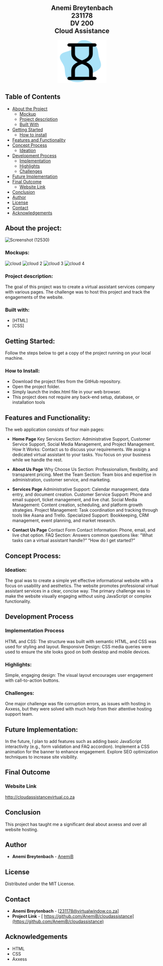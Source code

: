 ## <p align="center" style="text-decoration: none !important;padding:0;margin:0;">Anemi Breytenbach <br> 231178 <br> DV 200 <br> Cloud Assistance</p>

<p align="center">
<img src="/images/logo.svg" alt="Logo" width="160" height="140">
</p>

## Table of Contents

* [About the Project](#about-the-project)
  * [Mockup](#mockup)
  * [Project description](#project-description)
  * [Built With](#built-with)
* [Getting Started](#getting-started)
  * [How to install](#how-to-install)
* [Features and Functionality](#features-and-functionality)
* [Concept Process](#concept-process)
   * [Ideation](#ideation)
* [Development Process](#development-process)
    * [Implementation](#implementation)
    * [Highlights](#highlights)
    * [Challenges](#challenges)
* [Future Implementation](#future-implementation)
* [Final Outcome](#final-outcome)
    * [Website Link](#website-link)
* [Conclusion](#conclusion)
* [Author](#author)
* [License](#license)
* [Contact](#contact)
* [Acknowledgements](#acknowledgements)

## About the project:
![Screenshot (12530)](https://github.com/user-attachments/assets/370e6874-e57b-4d9c-a6ed-d03938aeb0c7)


### Mockups:
![cloud](https://github.com/user-attachments/assets/a2fe2f1d-8fa0-4c02-a718-c709e0e668e0)
![cloud 2](https://github.com/user-attachments/assets/ab319ae1-007a-4a65-80ce-c59e3ca14e13)
![cloud 3](https://github.com/user-attachments/assets/9e4efc81-940c-4baf-b70a-0ed3d3d4654d)
![cloud 4](https://github.com/user-attachments/assets/a0b1ebcb-3642-42a2-b0f2-08d5e5d4b9d7)





### Project description:
The goal of this project was to create a virtual assistant services company with various pages. The challenge was to host this project and track the engagements of the website.

### Built with:
- [HTML]
- [CSS]

## Getting Started:
Follow the steps below to get a copy of the project running on your local machine.

### How to Install:
* Download the project files from the GitHub repository.
* Open the project folder.
* Simply launch the index.html file in your web browser.
* This project does not require any back-end setup, database, or installation tools

## Features and Functionality:
The web application consists of four main pages:

- **Home Page**
Key Services Section: Administrative Support, Customer Service Support, Social Media Management, and Project Management.
How It Works:
Contact us to discuss your requirements.
We assign a dedicated virtual assistant to your tasks.
You focus on your business while we handle the rest.

- **About Us Page**
Why Choose Us Section: Professionalism, flexibility, and transparent pricing.
Meet the Team Section: Team bios and expertise in administration, customer service, and marketing.

- **Services Page**
Administrative Support: Calendar management, data entry, and document creation.
Customer Service Support: Phone and email support, ticket management, and live chat.
Social Media Management: Content creation, scheduling, and platform growth strategies.
Project Management: Task coordination and tracking through tools like Asana and Trello.
Specialized Support: Bookkeeping, CRM management, event planning, and market research.

- **Contact Us Page**
Contact Form
Contact Information: Phone, email, and live chat option.
FAQ Section: Answers common questions like:
“What tasks can a virtual assistant handle?”
“How do I get started?”

## Concept Process:

### Ideation:
The goal was to create a simple yet effective informational website with a focus on usability and aesthetics. The website promotes professional virtual assistant services in a clear, concise way. The primary challenge was to make the website visually engaging without using JavaScript or complex functionality.

## Development Process

### Implementation Process

HTML and CSS: The structure was built with semantic HTML, and CSS was used for styling and layout.
Responsive Design: CSS media queries were used to ensure the site looks good on both desktop and mobile devices.

### Highlights:
Simple, engaging design: The visual layout encourages user engagement with call-to-action buttons.

### Challenges:
One major challenge was file corruption errors, as issues with hosting in Axxess, but they were solved with much help from their attentive hosting support team.

## Future Implementation:
In the future, I plan to add features such as adding basic JavaScript interactivity (e.g., form validation and FAQ accordion). Implement a CSS animation for the banner to enhance engagement. Explore SEO optimization techniques to increase site visibility.

## Final Outcome

### Website Link
http://cloudassistancevirtual.co.za


## Conclusion
This project has taught me a significant deal about axxess and over all website hosting.

## Author

- **Anemi Breytenbach** - [AnemiB](https://github.com/AnemiB)

## License

Distributed under the MIT License.

## Contact

- **Anemi Breytenbach** - [231178@virtualwindow.co.za] 
- **Project Link** - [ https://github.com/AnemiB/cloudassistance](https://github.com/AnemiB/cloudassistance)

## Acknowledgements

* HTML
* CSS
* Axxess
